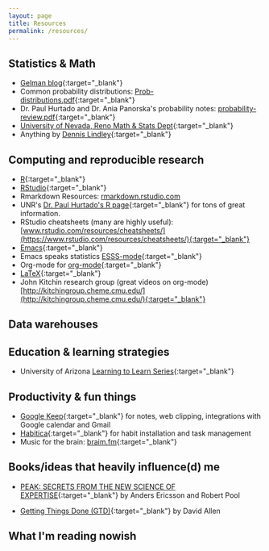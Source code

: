 ```yaml
---
layout: page
title: Resources
permalink: /resources/
---
```


## Statistics & Math

- [Gelman blog](http://andrewgelman.com/){:target="_blank"}
- Common probability distributions: [Prob-distributions.pdf](prob-distributions.pdf){:target="_blank"}
- Dr. Paul Hurtado and Dr. Ania Panorska's probability notes: [probability-review.pdf](probability-review.pdf){:target="_blank"}
- [University of Nevada, Reno Math & Stats Dept](https://www.unr.edu/math){:target="_blank"}
- Anything by [Dennis Lindley](https://en.wikipedia.org/wiki/Dennis_Lindley){:target="_blank"}

## Computing and reproducible research

- [R](https://www.r-project.org/){:target="_blank"}
- [RStudio](https://www.rstudio.com/){:target="_blank"} 
- Rmarkdown Resources: [rmarkdown.rstudio.com](http://rmarkdown.rstudio.com)
- UNR's [Dr. Paul Hurtado's R page](http://www.pauljhurtado.com/R/){:target="_blank"} for tons of great information. 
- RStudio cheatsheets (many are highly useful): [www.rstudio.com/resources/cheatsheets/](https://www.rstudio.com/resources/cheatsheets/){:target="_blank"}
- [Emacs](https://www.gnu.org/software/emacs/){:target="_blank"}
- Emacs speaks statistics [ESSS-mode](https://ess.r-project.org/){:target="_blank"}
- Org-mode for [org-mode](https://orgmode.org/){:target="_blank"}
- [LaTeX](https://www.latex-project.org/){:target="_blank"}
- John Kitchin research group (great videos on org-mode)[http://kitchingroup.cheme.cmu.edu/](http://kitchingroup.cheme.cmu.edu/){:target="_blank"}

## Data warehouses

## Education & learning strategies

- University of Arizona [Learning to Learn Series](http://academicaffairs.arizona.edu/learning2learn){:target="_blank"}

## Productivity & fun things

- [Google Keep](https://g.co/kgs/rVqMdz){:target="_blank"} for notes, web clipping, integrations with Google calendar and Gmail
- [Habitica](https://habitica.com/){:target="_blank"} for habit installation and task management
- Music for the brain: [braim.fm](https://www1.brain.fm/){:target="_blank"}

## Books/ideas that heavily influence(d) me

- [PEAK: SECRETS FROM THE NEW SCIENCE OF EXPERTISE](http://peakthebook.com/index.html){:target="_blank"} by Anders Ericsson and Robert Pool

- [Getting Things Done (GTD)](https://gettingthingsdone.com/){:target="_blank"} by David Allen

## What I'm reading nowish

